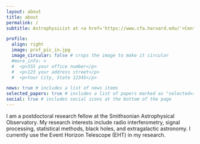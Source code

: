 ```yaml
---
layout: about
title: about
permalink: /
subtitle: Astrophysicist at <a href='https://www.cfa.harvard.edu/'>Center for Astrophysics | Harvard & Smithsonian</a> #. Address. Contacts. Motto. Etc.

profile:
  align: right
  image: prof_pic_in.jpg
  image_circular: false # crops the image to make it circular
  #more_info: >
  #  <p>555 your office number</p>
  #  <p>123 your address street</p>
  #  <p>Your City, State 12345</p>

news: true # includes a list of news items
selected_papers: true # includes a list of papers marked as "selected={true}"
social: true # includes social icons at the bottom of the page
---
```


I am a postdoctoral research fellow at the Smithsonian Astrophysical Observatory. My research interests include radio interferometry, signal processing, statistical methods, black holes, and extragalactic astronomy. I currently use the Event Horizon Telescope (EHT) in my research.